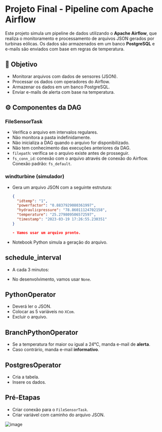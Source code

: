 # Projeto Final - Pipeline com Apache Airflow

Este projeto simula um pipeline de dados utilizando o **Apache Airflow**, que realiza o monitoramento e processamento de arquivos JSON gerados por turbinas eólicas. Os dados são armazenados em um banco **PostgreSQL** e e-mails são enviados com base em regras de temperatura.

## 🎯 Objetivo

- Monitorar arquivos com dados de sensores (JSON).
- Processar os dados com operadores do Airflow.
- Armazenar os dados em um banco PostgreSQL.
- Enviar e-mails de alerta com base na temperatura.

## ⚙️ Componentes da DAG

### **FileSensorTask**
- Verifica o arquivo em intervalos regulares.
- Não monitora a pasta indefinidamente.
- Não inicializa a DAG quando o arquivo for disponibilizado.
- Não tem conhecimento das execuções anteriores da DAG.
- `filepath`: verifica se o arquivo existe antes de prosseguir.
- `fs_conn_id`: conexão com o arquivo através de conexão do Airflow. Conexão padrão: `fs_default`.

### **windturbine (simulador)**
- Gera um arquivo JSON com a seguinte estrutura:
  ```json
  {
    "idtemp": "1",
    "powerfactor": "0.8837929080361997",
    "hydraulicpressure": "78.86011124702158",
    "temperature": "25.279809506572597",
    "timestamp": "2023-03-19 17:26:55.230351"
  }

  - Vamos usar um arquivo pronto.
- Notebook Python simula a geração do arquivo.

## **schedule_interval**
- A cada 3 minutos:

- No desenvolvimento, vamos usar `None`.

## **PythonOperator**
- Deverá ler o JSON.
- Colocar as 5 variáveis no `XCom`.
- Excluir o arquivo.

## **BranchPythonOperator**
- Se a temperatura for maior ou igual a 24°C, manda e-mail de **alerta**.
- Caso contrário, manda e-mail **informativo**.

## **PostgresOperator**
- Cria a tabela.
- Insere os dados.

## **Pré-Etapas**
- Criar conexão para o `FileSensorTask`.
- Criar variável com caminho do arquivo JSON.




![image](https://github.com/user-attachments/assets/8c317dba-f6a1-4412-96ac-03eb6fbea7a0)
